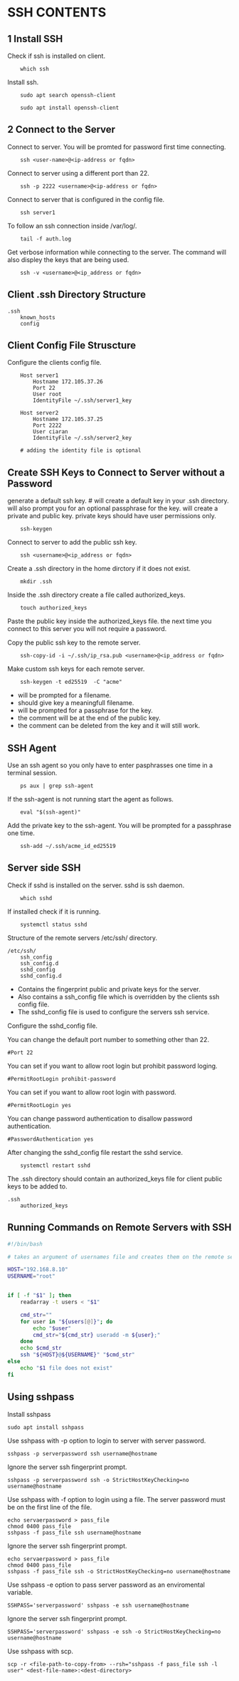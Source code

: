 # SSH CONTENTS

## 1 Install SSH
Check if ssh is installed on client.
```cli
    which ssh
```
Install ssh.
```cli
    sudo apt search openssh-client

    sudo apt install openssh-client
```

## 2 Connect to the Server
Connect to server. You will be promted for password first time connecting.
```cli
    ssh <user-name>@<ip-address or fqdn>
```

Connect to server using a different port than 22.
```
    ssh -p 2222 <username>@<ip-address or fqdn>
```

Connect to server that is configured in the config file.
```
    ssh server1
```

To follow an ssh connection inside /var/log/.
```cli
    tail -f auth.log
```

Get verbose information while connecting to the server.
The command will also displey the keys that are being used.
```
    ssh -v <username>@<ip_address or fqdn>
```

## Client .ssh Directory Structure
```
.ssh
    known_hosts
    config
```

## Client Config File Struscture
Configure the clients config file.
```
    Host server1
        Hostname 172.105.37.26
        Port 22
        User root
        IdentityFile ~/.ssh/server1_key

    Host server2
        Hostname 172.105.37.25
        Port 2222
        User ciaran
        IdentityFile ~/.ssh/server2_key

    # adding the identity file is optional
```

## Create SSH Keys to Connect to Server without a Password
generate a default ssh key. # will create a default key in your .ssh directory.
will also prompt you for an optional passphrase for the key.
will create a private and public key.
private keys should have user permissions only.
```
    ssh-keygen
```

Connect to server to add the public ssh key.
```
    ssh <username>@<ip_address or fqdn>
```

Create a .ssh directory in the home dirctory if it does not exist.
```
    mkdir .ssh
```

Inside the .ssh directory create a file called authorized_keys.
```
    touch authorized_keys
```
Paste the public key inside the authorized_keys file.
the next time you connect to this server you will not require a password.

Copy the public ssh key to the remote server.
```
    ssh-copy-id -i ~/.ssh/ip_rsa.pub <username>@<ip_address or fqdn>
```

Make custom ssh keys for each remote server.
```
    ssh-keygen -t ed25519  -C "acme"
```
* will be prompted for a filename.
* should give key a meaningfull filename.
* will be prompted for a passphrase for the key.
* the comment will be at the end of the public key.
* the comment can be deleted from the key and it will still work.

## SSH Agent
Use an ssh agent so you only have to enter pasphrasses one time in a terminal session.
```
    ps aux | grep ssh-agent
```

If the ssh-agent is not running start the agent as follows.
```
    eval "$(ssh-agent)"
```

Add the private key to the ssh-agent. You will be prompted for a passphrase one time.
```
    ssh-add ~/.ssh/acme_id_ed25519
``` 

## Server side SSH
Check if sshd is installed on the server. sshd is ssh daemon.
```
    which sshd
```

If installed check if it is running.
```
    systemctl status sshd
```

Structure of the remote servers /etc/ssh/ directory.
```
/etc/ssh/
    ssh_config
    ssh_config.d
    sshd_config
    sshd_config.d
```
* Contains the fingerprint public and private keys for the server.
* Also contains a ssh_config file which is overridden by the clients ssh config file.
* The sshd_config file is used to configure the servers ssh service.

Configure the sshd_config file.

You can change the default port number to something other than 22.
```
#Port 22 
```

You can set if you want to allow root login but prohibit password loging.
```
#PermitRootLogin prohibit-password
```

You can set if you want to allow root login with password.
```
#PermitRootLogin yes
```

You can change password authentication to disallow password authentication.
```
#PasswordAuthentication yes
```

After changing the sshd_config file restart the sshd service.
```
    systemctl restart sshd
```

The .ssh directory should contain an authorized_keys file for client public keys to be added to.
```
.ssh
    authorized_keys
```

## Running Commands on Remote Servers with SSH
```sh
#!/bin/bash

# takes an argument of usernames file and creates them on the remote server

HOST="192.168.8.10"
USERNAME="root"


if [ -f "$1" ]; then
    readarray -t users < "$1"

    cmd_str=""
    for user in "${users[@]}"; do
        echo "$user"
        cmd_str="${cmd_str} useradd -m ${user};"
    done
    echo $cmd_str
    ssh "${HOST}@${USERNAME}" "$cmd_str"
else
    echo "$1 file does not exist"
fi
```

## Using sshpass
Install sshpass
```cli
sudo apt install sshpass
```

Use sshpass with -p option to login to server with server password.
```cli
sshpass -p serverpassword ssh username@hostname
```

Ignore the server ssh fingerprint prompt.
```cli
sshpass -p serverpassword ssh -o StrictHostKeyChecking=no username@hostname
```

Use sshpass with -f option to login using a file. The server password must be on the
first line of the file.
```cli
echo servaerpassword > pass_file
chmod 0400 pass_file
sshpass -f pass_file ssh username@hostname
```

Ignore the server ssh fingerprint prompt.
```cli
echo servaerpassword > pass_file
chmod 0400 pass_file
sshpass -f pass_file ssh -o StrictHostKeyChecking=no username@hostname
```

Use sshpass -e option to pass server password as an enviromental variable.
```cli
SSHPASS='serverpassword' sshpass -e ssh username@hostname
```

Ignore the server ssh fingerprint prompt.
```cli
SSHPASS='serverpassword' sshpass -e ssh -o StrictHostKeyChecking=no username@hostname
```

Use sshpass with scp.
```cli
scp -r <file-path-to-copy-from> --rsh="sshpass -f pass_file ssh -l user" <dest-file-name>:<dest-directory>
```